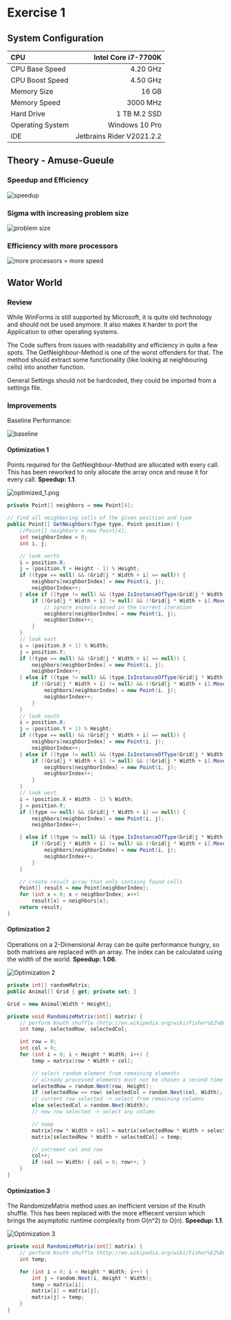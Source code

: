 # Exercise 1

## System Configuration

|        CPU       |    Intel Core i7-7700K    |
|:-----------------|--------------------------:|
| CPU Base Speed   |                  4.20 GHz |
| CPU Boost Speed  |                  4.50 GHz |
| Memory Size      |                     16 GB |
| Memory Speed     |                  3000 MHz |
| Hard Drive       |              1 TB M.2 SSD |
| Operating System | Windows 10 Pro            |
| IDE              | Jetbrains Rider V2021.2.2 |

## Theory - Amuse-Gueule

### Speedup and Efficiency

![speedup](images/1a.png)

<div style="page-break-after: always;"></div>

### Sigma with increasing problem size

![problem size](images/1b.png)

### Efficiency with more processors

![more processors = more speed](images/1c.png)

<div style="page-break-after: always;"></div>

## Wator World

### Review

While WinForms is still supported by Microsoft, it is quite old technology and should not be used anymore. It also makes it harder to port the Application to other operating systems.

The Code suffers from issues with readability and efficiency in quite a few spots. The GetNeighbour-Method is one of the worst offenders for that. The method should extract some functionality (like looking at neighbouring cells) into another function.

General Settings should not be hardcoded, they could be imported from a settings file.

### Improvements

Baseline Performance:

![baseline](images/baseline.png)

#### Optimization 1

Points required for the GetNeighbour-Method are allocated with every call. This has been reworked to only allocate the array once and reuse it for every call. **Speedup: 1.1**.

![optimized_1.png](images/optimized_1.png)

<div style="page-break-after: always;"></div>

```c#
private Point[] neighbors = new Point[4];

// find all neighboring cells of the given position and type
public Point[] GetNeighbors(Type type, Point position) {
    //Point[] neighbors = new Point[4];
    int neighborIndex = 0;
    int i, j;

    // look north
    i = position.X;
    j = (position.Y + Height - 1) % Height;
    if ((type == null) && (Grid[j * Width + i] == null)) {
        neighbors[neighborIndex] = new Point(i, j);
        neighborIndex++;
    } else if ((type != null) && (type.IsInstanceOfType(Grid[j * Width + i]))) {
        if ((Grid[j * Width + i] != null) && (!Grid[j * Width + i].Moved)) {  
            // ignore animals moved in the current iteration
            neighbors[neighborIndex] = new Point(i, j);
            neighborIndex++;
        }
    }
    // look east
    i = (position.X + 1) % Width;
    j = position.Y;
    if ((type == null) && (Grid[j * Width + i] == null)) {
        neighbors[neighborIndex] = new Point(i, j);
        neighborIndex++;
    } else if ((type != null) && (type.IsInstanceOfType(Grid[j * Width + i]))) {
        if ((Grid[j * Width + i] != null) && (!Grid[j * Width + i].Moved)) {
            neighbors[neighborIndex] = new Point(i, j);
            neighborIndex++;
        }
    }
    // look south
    i = position.X;
    j = (position.Y + 1) % Height;
    if ((type == null) && (Grid[j * Width + i] == null)) {
        neighbors[neighborIndex] = new Point(i, j);
        neighborIndex++;
    } else if ((type != null) && (type.IsInstanceOfType(Grid[j * Width + i]))) {
        if ((Grid[j * Width + i] != null) && (!Grid[j * Width + i].Moved)) {
            neighbors[neighborIndex] = new Point(i, j);
            neighborIndex++;
        }
    }
    // look west
    i = (position.X + Width - 1) % Width;
    j = position.Y;
    if ((type == null) && (Grid[j * Width + i] == null)) {
        neighbors[neighborIndex] = new Point(i, j);
        neighborIndex++;

    } else if ((type != null) && (type.IsInstanceOfType(Grid[j * Width + i]))) {
        if ((Grid[j * Width + i] != null) && (!Grid[j * Width + i].Moved)) {
            neighbors[neighborIndex] = new Point(i, j);
            neighborIndex++;
        }
    }

    // create result array that only contains found cells
    Point[] result = new Point[neighborIndex];
    for (int x = 0; x < neighborIndex; x++)
        result[x] = neighbors[x];
    return result;
}
```

#### Optimization 2

Operations on a 2-Dimensional Array can be quite performance hungry, so both matrixes are replaced with an array. The index can be calculated using the width of the world. **Speedup: 1.06**.

![Optimization 2](images/optimized_2.png)

```c#
private int[] randomMatrix;
public Animal[] Grid { get; private set; }

Grid = new Animal[Width * Height];

private void RandomizeMatrix(int[] matrix) {
    // perform Knuth shuffle (http://en.wikipedia.org/wiki/Fisher%E2%80%93Yates_shuffle)
    int temp, selectedRow, selectedCol;

    int row = 0;
    int col = 0;
    for (int i = 0; i < Height * Width; i++) {
        temp = matrix[row * Width + col];

        // select random element from remaining elements
        // already processed elements must not be chosen a second time
        selectedRow = random.Next(row, Height);
        if (selectedRow == row) selectedCol = random.Next(col, Width);
        // current row selected -> select from remaining columns
        else selectedCol = random.Next(Width);
        // new row selected -> select any column

        // swap
        matrix[row * Width + col] = matrix[selectedRow * Width + selectedCol];
        matrix[selectedRow * Width + selectedCol] = temp;

        // incremet col and row
        col++;
        if (col >= Width) { col = 0; row++; }
    }
}
```

#### Optimization 3

The RandomizeMatrix method uses an inefficient version of the Knuth shuffle. This has been replaced with the more effiecent version which brings the asymptotic runtime complexity from O(n^2) to O(n). **Speedup: 1.1**.

![Optimization 3](images/optimized_3.png)

```c#
private void RandomizeMatrix(int[] matrix) {
    // perform Knuth shuffle (http://en.wikipedia.org/wiki/Fisher%E2%80%93Yates_shuffle)
    int temp;

    for (int i = 0; i < Height * Width; i++) {
        int j = random.Next(i, Height * Width);
        temp = matrix[i];
        matrix[i] = matrix[j];
        matrix[j] = temp;
    }
}
```